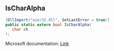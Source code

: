 ## IsCharAlpha

```csharp
[DllImport("user32.dll", SetLastError = true)]
public static extern bool IsCharAlpha(
   char ch
);
```

Microsoft documentation: [Link](https://docs.microsoft.com/en-us/windows/win32/api/winuser/nf-winuser-ischaralphaa)
